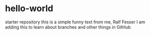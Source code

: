 # hello-world
starter repository
this is a simple funny text from me, Ralf Fesser
I am adding this to learn about branches and other things in GitHub

